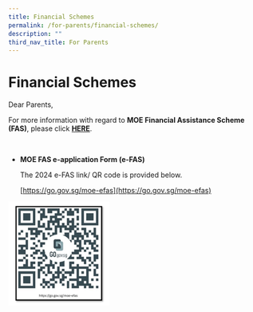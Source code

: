 ```yaml
---
title: Financial Schemes
permalink: /for-parents/financial-schemes/
description: ""
third_nav_title: For Parents
---
```

# Financial Schemes

Dear Parents,

For more information with regard to&nbsp;**MOE Financial Assistance Scheme (FAS)**, please click&nbsp;**[HERE](https://www.moe.gov.sg/financial-matters/financial-assistance)**.

<br>

* **MOE FAS e-application Form (e-FAS)**

	The 2024 e-FAS link/ QR code is provided below.&nbsp;&nbsp;

	[https://go.gov.sg/moe-efas](https://go.gov.sg/moe-efas)

<img src="/images/efas%20qr%20cod.png" style="width:40%">